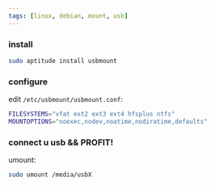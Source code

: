 ```yaml
---
tags: [linux, debian, mount, usb]
---
```


### install

```bash
sudo aptitude install usbmount
```

### configure

edit `/etc/usbmount/usbmount.conf`:

```bash
FILESYSTEMS="vfat ext2 ext3 ext4 hfsplus ntfs"
MOUNTOPTIONS="noexec,nodev,noatime,nodiratime,defaults"
```

### connect u usb && PROFIT!

umount:

```bash
sudo umount /media/usbX
```
